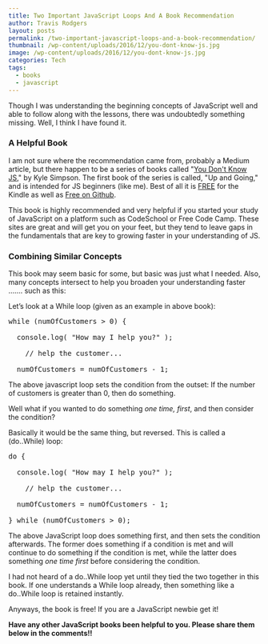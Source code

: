```yaml
---
title: Two Important JavaScript Loops And A Book Recommendation
author: Travis Rodgers
layout: posts
permalink: /two-important-javascript-loops-and-a-book-recommendation/
thumbnail: /wp-content/uploads/2016/12/you-dont-know-js.jpg
image: /wp-content/uploads/2016/12/you-dont-know-js.jpg
categories: Tech
tags:
  - books
  - javascript
---
```

Though I was understanding the beginning concepts of JavaScript well and able to follow along with the lessons, there was undoubtedly something missing. Well, I think I have found it.

### A Helpful Book

I am not sure where the recommendation came from, probably a Medium article, but there happen to be a series of books called "<a href="https://www.amazon.com/You-Dont-Know-JS-Going-ebook/dp/B00V20DQU8/ref=dp_kinw_strp_1" target="_blank">You Don't Know JS</a>," by Kyle Simpson. The first book of the series is called, "Up and Going," and is intended for JS beginners (like me). Best of all it is <a href="https://www.amazon.com/You-Dont-Know-JS-Going-ebook/dp/B00V20DQU8/ref=dp_kinw_strp_1" target="_blank">FREE</a> for the Kindle as well as <a href="https://github.com/getify/You-Dont-Know-JS" target="_blank">Free on Github</a>.

This book is highly recommended and very helpful if you started your study of JavaScript on a platform such as CodeSchool or Free Code Camp. These sites are great and will get you on your feet, but they tend to leave gaps in the fundamentals that are key to growing faster in your understanding of JS.

### Combining Similar Concepts

This book may seem basic for some, but basic was just what I needed. Also, many concepts intersect to help you broaden your understanding faster &#8230;&#8230;. such as this:

Let&#8217;s look at a While loop (given as an example in above book):

<pre class="whitespace-before:1 whitespace-after:1 lang:default decode:true ">while (numOfCustomers > 0) {
  
  console.log( "How may I help you?" );

    // help the customer...

  numOfCustomers = numOfCustomers - 1;</pre>

The above javascript loop sets the condition from the outset: If the number of customers is greater than 0, then do something.

Well what if you wanted to do something _one time, first_, and then consider the condition?

Basically it would be the same thing, but reversed. This is called a (do..While) loop:

<pre class="whitespace-before:1 whitespace-after:1 lang:default decode:true">do {

  console.log( "How may I help you?" );

    // help the customer...

  numOfCustomers = numOfCustomers - 1;

} while (numOfCustomers > 0);</pre>

The above JavaScript loop does something first, and then sets the condition afterwards. The former does something if a condition is met and will continue to do something if the condition is met, while the latter does something _one time first_ before considering the condition.

I had not heard of a do..While loop yet until they tied the two together in this book. If one understands a While loop already, then something like a do..While loop is retained instantly.

Anyways, the book is free! If you are a JavaScript newbie get it!

**Have any other JavaScript books been helpful to you. Please share them below in the comments!!**